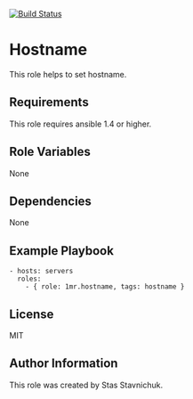 [![Build Status](https://travis-ci.com/1mr/ansible-role-hostname.svg?branch=master)](https://travis-ci.com/1mr/ansible-role-hostname)

Hostname
========

This role helps to set hostname.

Requirements
------------

This role requires ansible 1.4 or higher.

Role Variables
--------------

None

Dependencies
------------

None

Example Playbook
----------------

    - hosts: servers
      roles:
        - { role: 1mr.hostname, tags: hostname }

License
-------

MIT

Author Information
------------------

This role was created by Stas Stavnichuk.
